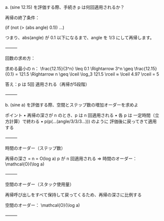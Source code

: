 a. (sine 12.15) を評価する際、手続き p は何回適用されるか？

再帰の終了条件：

(if (not (> (abs angle) 0.1)) ...)

つまり、abs(angle) が 0.1 以下になるまで、angle を 1/3 にして再帰します。

⸻

回数の求め方：

求める最小の n：
\frac{12.15}{3^n} \leq 0.1
\Rightarrow 3^n \geq \frac{12.15}{0.1} = 121.5
\Rightarrow n \geq \lceil \log_3 121.5 \rceil ≈ \lceil 4.97 \rceil = 5

答え：p は 5回 適用される（再帰が5段階）

⸻

b. (sine a) を評価する際、空間とステップ数の増加オーダーを求めよ

ポイント
	•	再帰の深さが n のとき、p は n 回適用される
	•	各 p は 一定時間（立方計算）で終わる
	•	p(p(...(angle/3/3/3...))) のように 評価後に戻ってきて適用する

⸻

時間のオーダー（ステップ数）

再帰の深さ = n = O(log a)
p が n 回適用される ⇒
時間のオーダー：
\mathcal{O}(\log a)

⸻

空間のオーダー（スタック使用量）

再帰呼び出しをすべて保持して戻ってくるため、再帰の深さに比例する

空間のオーダー：
\mathcal{O}(\log a)

⸻


